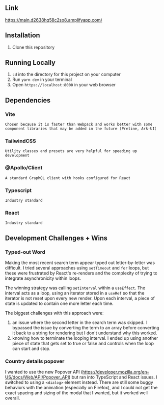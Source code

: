 ## Link
https://main.d2638hq58c2so8.amplifyapp.com/

## Installation
1. Clone this repository

## Running Locally
1. `cd` into the directory for this project on your computer
2. Run `yarn dev` in your terminal
3. Open `https://localhost:8000` in your web browser

## Dependencies
  ### Vite
    Chosen because it is faster than Webpack and works better with some component libraries that may be added in the future (Preline, Ark-UI)
  ### TailwindCSS
    Utility classes and presets are very helpful for speeding up development

  ### @Apollo/Client
    A standard GraphQL client with hooks configured for React

  ### Typescript
    Industry standard

  ### React
    Industry standard

## Development Challenges + Wins
  ### Typed-out Word
  Making the most recent search term appear typed out letter-by-letter was difficult. I tried several approaches using `setTimeout` and `for` loops, but these were frustrated by React's re-renders and the complexity of trying to integrate asynchronicity within loops.

  The winning strategy was calling `setInterval` within a `useEffect`. The interval acts as a loop, using an iterator stored in a `useRef` so that the iterator is not reset upon every new render. Upon each interval, a piece of state is updated to contain one more letter each time.

  The biggest challenges with this approach were:

  1. an issue where the second letter in the search term was skipped. I bypassed the issue by converting the term to an array before converting it back to a string for rendering but I don't understand why this worked.   
  2. knowing how to terminate the looping interval. I ended up using another piece of state that gets set to true or false and controls when the loop can start and stop.

  ### Country details popover
  I wanted to use the new Popover API (https://developer.mozilla.org/en-US/docs/Web/API/Popover_API) but ran into TypeScript and React issues. I switched to using a `<dialog>` element instead. There are still some buggy behaviors with the animation (especially on Firefox), and I could not get the exact spacing and sizing of the modal that I wanted, but it worked well overall.

